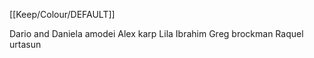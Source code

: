 [[Keep/Colour/DEFAULT]] 

Dario and Daniela amodei
Alex karp 
Lila Ibrahim
Greg brockman
Raquel urtasun
